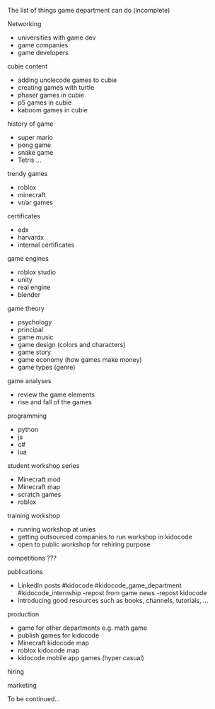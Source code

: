 The list of things game department can do (incomplete)

Networking
- universities with game dev
- game companies
- game developers

cubie content
- adding unclecode games to cubie
- creating games with turtle
- phaser games in cubie
- p5 games in cubie
- kaboom games in cubie

history of game
- super mario
- pong game
- snake game
- Tetris
…

 trendy games
- roblox
- minecraft
- vr/ar games

 certificates
- edx
- harvardx
- internal certificates

 game engines
- roblox studio
- unity
- real engine
- blender

 game theory
- psychology
- principal
- game music
- game design (colors and characters)
- game story
- game economy (how games make money)
- game types (genre)


 game analyses
- review the game elements
- rise and fall of the games

 programming
- python
- js
- c#
- lua

student workshop series
- Minecraft mod
- Minecraft map
- scratch games
- roblox

training workshop
- running workshop at unies
- getting outsourced companies to run workshop in kidocode
- open to public workshop for rehiring purpose

 competitions
???

 publications
- LinkedIn posts #kidocode #kidocode_game_department #kidocode_internship
-repost from game news
-repost kidocode
- introducing good resources such as books, channels, tutorials, …

production
- game for other departments e.g. math game
- publish games for kidocode
- Minecraft kidocode map
- roblox kidocode map
- kidocode mobile app games (hyper casual)

hiring

marketing

To be continued…
